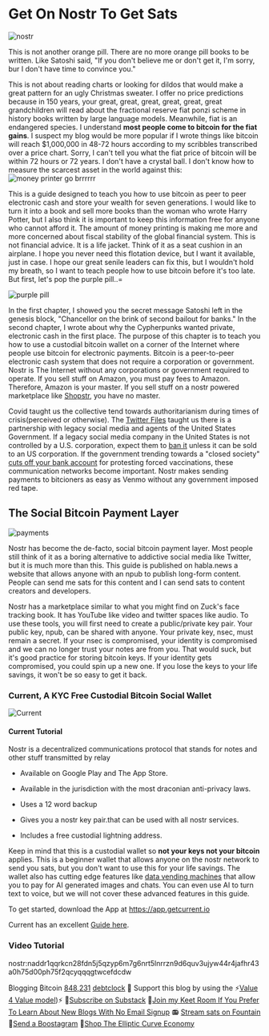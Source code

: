 

# Get On Nostr To Get Sats

![nostr](https://i.nostr.build/dwE03.png)

This is not another orange pill. There are no more orange pill books  to be written. Like Satoshi said, "If you don't believe me or don't get  it, I'm sorry, bur I don't have time to convince you."

This is not about reading charts or looking for dildos that would  make a great pattern for an ugly Christmas sweater. I offer no price  predictions because in 150 years, your great, great, great, great,  great, great grandchildren will read about the fractional reserve fiat  ponzi scheme in history books written by large language models.  Meanwhile, fiat is an endangered species. I understand **most people come to bitcoin for the fiat gains**. I suspect my blog would be more popular if I wrote things like bitcoin will reach $1,000,000 in 48-72 hours according to my scribbles transcribed over a price chart. Sorry, I can't tell you what the fiat price of bitcoin will be within 72 hours or 72 years. I don't have a crystal ball. I don't know how to measure the scarcest asset in the world against this:
 ![money printer go brrrrrr](https://i.nostr.build/Aa7zG.gif)

This is a guide  designed to teach you how to use bitcoin as peer to peer electronic cash and store your wealth for seven generations. I would like to turn it into a book and sell more books than the woman who wrote Harry Potter, but I also think it is important to keep this information free for anyone who cannot afford it. The amount of money printing is making me more and more concerned about fiscal stability of the global financial system. This is not financial advice. It is a life jacket. Think of it as a seat cushion in an airplane. I hope you never need this flotation device, but I want it available, just in case. I hope our great senile leaders can fix this, but I wouldn't hold my breath, so I want to teach people how to use bitcoin before it's too late. But first, let's pop the purple pill..=

![purple pill](https://i.nostr.build/4oG9W.png)

In the first chapter, I showed  you the secret message Satoshi left in the genesis block, "Chancellor  on the brink of second bailout for banks." In the second chapter, I  wrote about why the Cypherpunks wanted private, electronic cash in the  first place. The purpose of this chapter is to teach you how to use a custodial bitcoin wallet on a corner of the Internet where people use bitcoin for electronic payments. Bitcoin is a peer-to-peer electronic cash system that does not require a corporation or government. Nostr is The Internet without any corporations or government required to operate. If you sell stuff on Amazon, you must pay fees to Amazon. Therefore, Amazon is your master. If you sell stuff on a nostr powered marketplace like [Shopstr](https://shopstr.store/), you have no master. 

Covid taught us the collective tend towards authoritarianism during times of crisis(perceived or otherwise). The [Twitter Files](https://twitterfiles.substack.com/p/1-thread-the-twitter-files) taught us there is a partnership with legacy social media and agents of the United States Government. If a legacy social media company in the United States is not controlled by a U.S. corporation, expect them to [ban it](https://www.nytimes.com/2024/04/23/technology/bytedance-tiktok-ban-bill.html) unless it can be sold to an US corporation. If the government trending towards a "closed society" [cuts off your bank account](https://bitcoinmagazine.com/culture/how-bitcoin-fueled-canada-trucker-convoy) for protesting forced vaccinations, these communication networks become important. Nostr makes sending payments to bitcioners as easy as Venmo without any government imposed red tape.

## The Social Bitcoin Payment Layer

![payments](https://i.nostr.build/8GMag.png)

Nostr has become the de-facto, social bitcoin payment layer. Most  people still think of it as a boring alternative to addictive social  media like Twitter, but it is much more than this. This guide is  published on habla.news a website that allows anyone with an npub to  publish long-form content. People can send me sats for this content and I  can send sats to content creators and developers.

Nostr has a marketplace similar to what you might find on Zuck's face  tracking book. It has YouTube like video and twitter spaces like audio.  To use these tools, you will first need to create a public/private key  pair. Your public key, npub, can be shared with anyone. Your private  key, nsec, must remain a secret. If your nsec is compromised, your  identity is compromised and we can no longer trust your notes are from  you. That would suck, but it's good practice for storing bitcoin keys.  If your identity gets compromised, you could spin up a new one. If you  lose the keys to your life savings, it won't be so easy to get it back.
### Current, A KYC Free Custodial Bitcoin Social Wallet

![Current](https://i.nostr.build/GeL5k.png)


#### Current Tutorial

Nostr is a decentralized communications protocol that stands for notes and other stuff transmitted by relay

- Available on Google Play and The App Store.

- Available in the jurisdiction with the most draconian anti-privacy laws.

- Uses a 12 word backup

- Gives you a nostr key pair.that can be used with all nostr services.

- Includes a free custodial lightning address.

Keep in mind that this is a custodial wallet so **not your keys not your bitcoin** applies.  This is a beginner wallet that allows anyone on the nostr network to  send you sats, but you don't want to use this for your life savings. The  wallet also has cutting edge features like [data vending machines](https://www.data-vending-machines.org/intro/?ref=blog.mutinywallet.com) that  allow you to pay for AI generated images and chats. You can even use AI  to turn text to voice, but we will not cover these advanced features in this guide.

To get started, download the App at https://app.getcurrent.io

Current has an excellent [Guide here](https://getcurrent.gitbook.io/basics-how-to-start-with-the-current-app). 

### Video Tutorial

nostr:naddr1qqrkcn28fdn5j5qzyp6m7g6nrt5lnrrzn9d6quv3ujyw44r4jafhr43a0h75d00ph75f2qcyqqqgtwcefdcdw

₿logging ₿itcoin 
[848,231](https://timechaincalendar.com/en/block/848231 )
[debtclock](https://www.usdebtclock.org/)
🧡 Support this blog by using the ⚡[Value 4 Value model](https://nosl.ink/tadiqmv-))⚡
📧[Subscribe on Substack](https://substack.com/@bloggingbitcoin)
🍐[Join my Keet Room If You Prefer To Learn About New Blogs With No Email Signup](https://gasolin.idv.tw/keetlink/#key=yry3n55uafwewao3kq47ia55zu45pcsddxmnggzahg51q18p75e4rxf1oofsf1kexxyq9yjgkr58i85rbox5j5w47bz34xkuppihb3bw5y&title=Subscribe%20To%20Blogging%20Bitcoin)
📻 [Stream sats on Fountain](https://fountain.fm/show/Y1kKCn4gk9sReVP8hwPt) 
🎉[Send a Boostagram](https://fountain.fm/show/Y1kKCn4gk9sReVP8hwPt)
🛒[Shop The Elliptic Curve Economy](https://habla.news/u/bloggingbitcoin@iris.to/shop-the-bitcoin-circular-economy)
